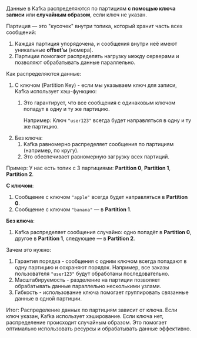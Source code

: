 Данные в Kafka распределяются по партициям **с помощью ключа записи** или **случайным образом**, если ключ не указан.

Партиция — это "кусочек" внутри топика, который хранит часть всех сообщений:
1. Каждая партиция упорядочена, и сообщения внутри неё имеют уникальные **offset'ы** (номера).
2. Партиции помогают распределять нагрузку между серверами и позволяют обрабатывать данные параллельно.

Как распределяются данные:
1. С ключом (Partition Key) - если мы указываем ключ для записи, Kafka использует хэш-функцию:
	1) Это гарантирует, что все сообщения с одинаковым ключом попадут в одну и ту же партицию.
	   
	   Например:
	   Ключ `"user123"` всегда будет направляться в одну и ту же партицию.
2. Без ключа:
	1) Kafka равномерно распределяет сообщения по партициям (например, по кругу).
	2) Это обеспечивает равномерную загрузку всех партиций.

Пример:
У нас есть топик с 3 партициями: **Partition 0**, **Partition 1**, **Partition 2**.

**С ключом**:
1. Сообщение с ключом `"apple"` всегда будет направляться в **Partition 0**.
2. Сообщение с ключом `"banana"` — в **Partition 1**.

**Без ключа**:
1. Kafka распределяет сообщения случайно: одно попадёт в **Partition 0**, другое в **Partition 1**, следующее — в **Partition 2**.


Зачем это нужно:
1. Гарантия порядка - сообщения с одним ключом всегда попадают в одну партицию и сохраняют порядок. Например, все заказы пользователя `"user123"` будут обработаны последовательно.
2. Масштабируемость - разделение на партиции позволяет обрабатывать данные параллельно несколькими узлами.
3. Гибкость - использование ключа помогает группировать связанные данные в одной партиции.

Итог:
Распределение данных по партициям зависит от ключа. Если ключ указан, Kafka использует хэширование. Если ключа нет, распределение происходит случайным образом. Это помогает оптимально использовать ресурсы и обрабатывать данные эффективно.